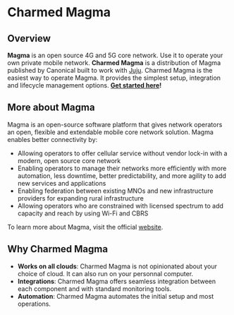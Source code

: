 # Charmed Magma

## Overview

**Magma** is an open source 4G and 5G core network. Use it to operate your own private mobile 
network. **Charmed Magma** is a distribution of Magma published by Canonical built 
to work with [Juju](https://juju.is/). Charmed Magma is the easiest way to operate Magma. It provides the simplest 
setup, integration and lifecycle management options. **[Get started here](tutorial/overview.md)!**

## More about Magma

Magma is an open-source software platform that gives network operators an open, flexible and extendable mobile core network solution. Magma enables better connectivity by:

- Allowing operators to offer cellular service without vendor lock-in with a modern, open source core network
- Enabling operators to manage their networks more efficiently with more automation, less downtime, better predictability, and more agility to add new services and applications
- Enabling federation between existing MNOs and new infrastructure providers for expanding rural infrastructure
- Allowing operators who are constrained with licensed spectrum to add capacity and reach by using Wi-Fi and CBRS

To learn more about Magma, visit the official [website](https://magmacore.org/).

## Why Charmed Magma

- **Works on all clouds**: Charmed Magma is not opinionated about your choice of cloud. It can also 
run on your personnal computer.
- **Integrations**: Charmed Magma offers seamless integration between each component and with 
standard monitoring tools.
- **Automation**: Charmed Magma automates the initial setup and most operations.

